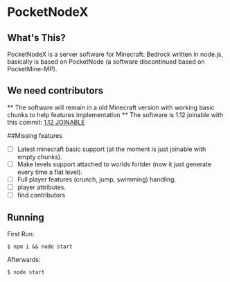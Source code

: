 # PocketNodeX

## What's This?
PocketNodeX is a server software for Minecraft: Bedrock written in node.js, basically is based on PocketNode (a software discontinued based on PocketMine-MP).

## We need contributors
** The software will remain in a old Minecraft version with working basic chunks to help features implementation **
The software is 1.12 joinable with this commit: [1.12 JOINABLE](https://github.com/HerryYT/PocketNodeX/commit/3e96c6f54cea42a8f27de53b549f6606fb8c3979)

##Missing features
- [ ] Latest minecraft basic support (at the moment is just joinable with empty chunks).
- [ ] Make levels support attached to worlds forlder (now it just generate every time a flat level).
- [ ] Full player features (crunch, jump, swimming) handling.
- [ ] player attributes.
- [ ] find contributors

## Running
First Run:
```
$ npm i && node start
```

Afterwards:
```
$ node start

